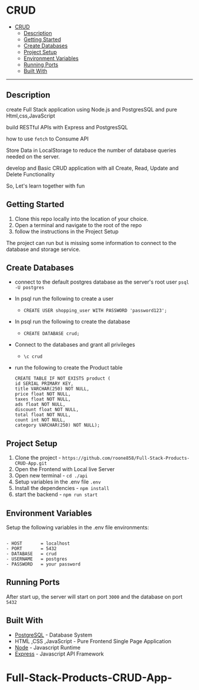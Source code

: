 # CRUD 

- [CRUD](#crud)
  - [Description](#description)
  - [Getting Started](#getting-started)
  - [Create Databases](#create-databases)
  - [Project Setup](#project-setup)
  - [Environment Variables](#environment-variables)
  - [Running Ports](#running-ports)
  - [Built With](#built-with)

---

## Description


create Full Stack application using Node.js and PostgresSQL and pure Html,css,JavaScript

build RESTful APIs with Express and PostgresSQL

 how to use `fetch` to Consume API

 Store Data in LocalStorage to reduce the number of database queries needed on the server. 

 develop and Basic CRUD application with all Create, Read, Update and Delete Functionality


So, Let's learn together with fun

## Getting Started

1. Clone this repo locally into the location of your choice.
2. Open a terminal and navigate to the root of the repo
3. follow the instructions in the Project Setup

The project can run but is missing some information to connect to the database and storage service.
## Create Databases
- connect to the default postgres database as the server's root user `psql -U postgres`
- In psql run the following to create a user 
    - `CREATE USER shopping_user WITH PASSWORD 'password123';`
- In psql run the following to create the  database
    - `CREATE DATABASE crud;`
    
- Connect to the databases and grant all privileges
    - `\c crud`
- run the following to create the Product table 
  
    ```
    CREATE TABLE IF NOT EXISTS product (
    id SERIAL PRIMARY KEY,
    title VARCHAR(250) NOT NULL,
    price float NOT NULL,
    taxes float NOT NULL,
    ads float NOT NULL,
    discount float NOT NULL,
    total float NOT NULL,
    count int NOT NULL,
    category VARCHAR(250) NOT NULL);
    ```

    
## Project Setup

1. Clone the project - `https://github.com/roone858/Full-Stack-Products-CRUD-App.git`
2. Open  the Frontend  with Local live Server 
3. Open new terminal - `cd ./api`
4. Setup variables in the .env file `.env`
5. Install the dependencies - `npm install`
6. start the backend - `npm run start`

## Environment Variables

Setup the following variables in the .env file environments:
```

- HOST       = localhost
- PORT       = 5432
- DATABASE   = crud
- USERNAME   = postgres
- PASSWORD   = your password
```
## Running Ports 
After start up, the server will start on port `3000` and the database on port `5432`
## Built With
 - [PostgreSQL](https://www.postgresql.org/) -  Database System
- HTML ,CSS ,JavaScript  - Pure Frontend Single Page Application
- [Node](https://nodejs.org) - Javascript Runtime
- [Express](https://expressjs.com/) - Javascript API Framework

# Full-Stack-Products-CRUD-App-
